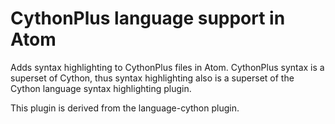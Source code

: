 # CythonPlus language support in Atom

Adds syntax highlighting to CythonPlus files in Atom. CythonPlus syntax is a superset
of Cython, thus syntax highlighting also is a superset of the Cython language syntax
highlighting plugin.

This plugin is derived from the language-cython plugin.
